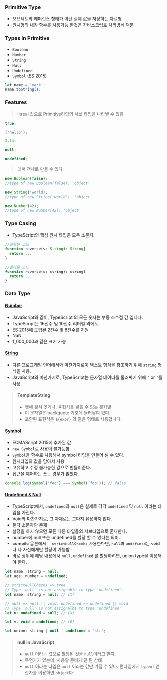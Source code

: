 ### Primitive Type

- 오브젝트와 레퍼런스 형태가 아닌 실제 값을 저장하는 자료형
- 원시형의 내장 함수를 사용가능 한것은 자바스크립트 처리방식 덕분

### Types in Primitive

- `Boolean`
- `Number`
- `String`
- `Null`
- `Undefined`
- `Symbol` (ES 2015)

```js
let name = 'mark';
name.toString();
```

### Features

> litreal 값으로 Primitive타입의 서브 타입을 나타낼 수 있음

```js
true;

('hello');

3.14;

null;

undefined;
```

> 래퍼 객체로 만들 수 있다

```js
new Boolean(false);
//type of new Boolean(false): 'object'

new String("world);
//type of new String('world'): 'object'

new Number(42);
//type of new Number(42): 'object'
```

### Type Casing

- TypeScript의 핵심 원시 타입은 모두 소문자.

```js
//잘못된 코드
function reverse(s: String): String{
  return ...
}

//올바른 코드
function reverse(s: string): string{
  return ...
}
```

### Data Type

#### [Number](number.ts)

- JavaScript와 같이, TypeScript 의 모든 숫자는 부동 소수점 값 입니다.
- TypeScript는 16진수 및 10진수 리터럴 외에도,
- ES 2015에 도입된 2진수 및 8진수를 지원
- NaN
- 1_000_000과 같은 표기 가능

#### [String](string.ts)

- 다른 프로그래밍 언어에서와 마찬가지로이 텍스트 형식을 참조하기 위해 `string` 형식을 사용.
- JavaScript와 마찬가지로, TypeScript는 문자열 데이터를 둘러싸기 위해 `"` or `'`를 사용.

> #### TemplateString
>
> - 행에 걸쳐 있거나, 표현식을 넣을 수 있는 문자열
> - 이 문자열은 backquote 기호에 둘러쌓여 있다.
> - 포함된 표현식은 `${expr}` 와 같은 형태로 사용합니다.

#### [Symbol](symbol.ts)

- ECMAScript 2015에 추가된 값
- `new Symbol`로 사용이 불가능함
- `Symbol`을 함수로 사용해서 symbol 타입을 만들어 낼 수 있다.
- 원시타입의 값을 담아서 사용
- 고유하고 수정 불가능한 값으로 만들어준다.
- 접근을 제어하는 쓰는 경우가 많았다.

```js
console.log(Symbol('foo') === Symbol('foo')); // false
```

#### [Undefined & Null](null.ts)

- TypeScript에서, `undefined`와 `null`은 실제로 각각 `undefined` 및 `null` 이라는 타입을 가진다.
- Void와 마찬가지로, 그 자체로는 그다지 유용하지 않다.
- 둘다 소문자만 존재
- 설정을 하지 않으면 모든 다른 타입들의 서브타입으로 존재한다.
- number에 null 또는 undefined를 할당 할 수 있다는 의미.
- compile 옵션에서 `--strictNullChecks` 사용한다면, `null`과 `undefined`는 void나 나 자신에게만 할당이 가능함
- 바로 상위에 해당 내용에서 `null`, `undefined` 를 할당하려면, union type을 이용해야 한다.

```js
let name: string = null;
let age: number = undefined;

// strictNullChecks => true
// Type 'null' is not assignable to type 'undefined'.
let name: string = null; // (X)

// null => null || void, undefined => undefined || void
// Type 'null' is not assignalbe to type 'undefined'
let u: undefined = null; // (X)

let v: void = undefined; // (O)

let union: string | null | undefined = 'str';
```

> #### null in JavaScript
>
> - `null` 이라는 값으로 할당된 것을 `null`이라고 한다.
> - 무언가가 있는데, 사용할 준비가 덜 된 상태
> - `null` 이라는 타입은 `null` 이라는 값만 가질 수 있다.
>   런타임에서 `typeof` 연산자를 이용하면 `object`다.
